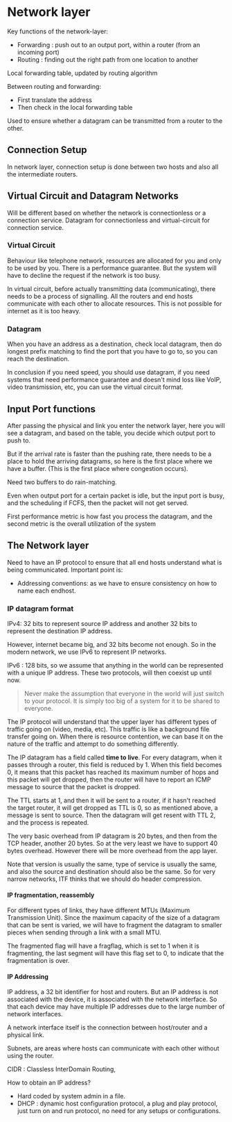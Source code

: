 # Network layer

Key functions of the network-layer:
- Forwarding : push out to an output port, within a router (from an incoming port)
- Routing : finding out the right path from one location to another

Local forwarding table, updated by routing algorithm

Between routing and forwarding:
- First translate the address
- Then check in the local forwarding table

Used to ensure whether a datagram can be transmitted from a router to the other.

## Connection Setup
In network layer, connection setup is done between two hosts and also all the intermediate routers.

## Virtual Circuit and Datagram Networks
Will be different based on whether the network is connectionless or a connection service. Datagram for connectionless and virtual-circuit for connection service.

### Virtual Circuit
Behaviour like telephone network, resources are allocated for you and only to be used by you. There is a performance guarantee. But the system will have to decline the request if the network is too busy.

In virtual circuit, before actually transmitting data (communicating), there needs to be a process of signalling. All the routers and end hosts communicate with each other to allocate resources. This is not possible for internet as it is too heavy.

### Datagram
When you have an address as a destination, check local datagram, then do longest prefix matching to find the port that you have to go to, so you can reach the destination.

In conclusion if you need speed, you should use datagram, if you need systems that need performance guarantee and doesn't mind loss like VoIP, video transmission, etc, you can use the virtual circuit format.

## Input Port functions
After passing the physical and link you enter the network layer, here you will see a datagram, and based on the table, you decide which output port to push to.

But if the arrival rate is faster than the pushing rate, there needs to be a place to hold the arriving datagrams, so here is the first place where we have a buffer. (This is the first place where congestion occurs).

Need two buffers to do rain-matching.

Even when output port for a certain packet is idle, but the input port is busy, and the scheduling if FCFS, then the packet will not get served.

First performance metric is how fast you process the datagram, and the second metric is the overall utilization of the system

## The Network layer
Need to have an IP protocol to ensure that all end hosts understand what is being communicated. Important point is:
- Addressing conventions: as we have to ensure consistency on how to name each endhost.

### IP datagram format
IPv4: 32 bits to represent source IP address and another 32 bits to represent the destination IP address.

However, internet became big, and 32 bits become not enough. So in the modern network, we use IPv6 to represent IP networks.

IPv6 : 128 bits, so we assume that anything in the world can be represented with a unique IP address. These two protocols, will then coexist up until now.

> Never make the assumption that everyone in the world will just switch to your protocol. It is simply too big of a system for it to be shared to everyone.

The IP protocol will understand that the upper layer has different types of traffic going on (video, media, etc). This traffic is like a background file transfer going on. When there is resource contention, we can base it on the nature of the traffic and attempt to do something differently.

The IP datagram has a field called **time to live**. For every datagram, when it passes through a router, this field is reduced by 1. When this field becomes 0, it means that this packet has reached its maximum number of hops and this packet will get dropped, then the router will have to report an ICMP message to source that the packet is dropped.

The TTL starts at 1, and then it will be sent to a router, if it hasn't reached the target router, it will get dropped as TTL is 0, so as mentioned above, a message is sent to source. Then the datagram will get resent with TTL 2, and the process is repeated.

The very basic overhead from IP datagram is 20 bytes, and then from the TCP header, another 20 bytes. So at the very least we have to support 40 bytes overhead. However there will be more overhead from the app layer.

Note that version is usually the same, type of service is usually the same, and also the source and destination should also be the same. So for very narrow networks, ITF thinks that we should do header compression.

#### IP fragmentation, reassembly
For different types of links, they have different MTUs (Maximum Transmission Unit). Since the maximum capacity of the size of a datagram that can be sent is varied, we will have to fragment the datagram to smaller pieces when sending through a link with a small MTU.

The fragmented flag will have a fragflag, which is set to 1 when it is fragmenting, the last segment will have this flag set to 0, to indicate that the fragmentation is over.

#### IP Addressing
IP address, a 32 bit identifier for host and routers. But an IP address is not associated with the device, it is associated with the network interface. So that each device may have multiple IP addresses due to the large number of network interfaces.

A network interface itself is the connection between host/router and a physical link.

Subnets, are areas where hosts can communicate with each other without using the router.

CIDR : Classless InterDomain Routing,

How to obtain an IP address?
- Hard coded by system admin in a file.
- DHCP : dynamic host configuration protocol, a plug and play protocol, just turn on and run protocol, no need for any setups or configurations.
